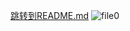 [跳转到README.md](README.md)
![file0](https://user-images.githubusercontent.com/82398304/114507767-2c5fb880-9c66-11eb-8437-a3211625f46e.png)

